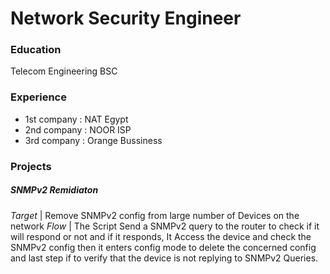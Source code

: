 # Network Security Engineer

### Education
Telecom Engineering BSC

### Experience
- 1st company : NAT Egypt
- 2nd company : NOOR ISP
- 3rd company : Orange Bussiness

### Projects

##### SNMPv2 Remidiaton
_Target_ | Remove SNMPv2 config from large number of Devices on the network
_Flow_ | The Script Send a SNMPv2 query to the router to check if it will respond or not and if it responds, It Access the device and check the SNMPv2 config then it enters config mode to delete the concerned config and last step if to verify that the device is not replying to SNMPv2 Queries.
